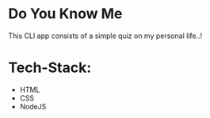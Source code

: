 # Do You Know Me
This CLI app consists of a simple quiz on my personal life..!


# Tech-Stack:
- HTML
- CSS
- NodeJS
